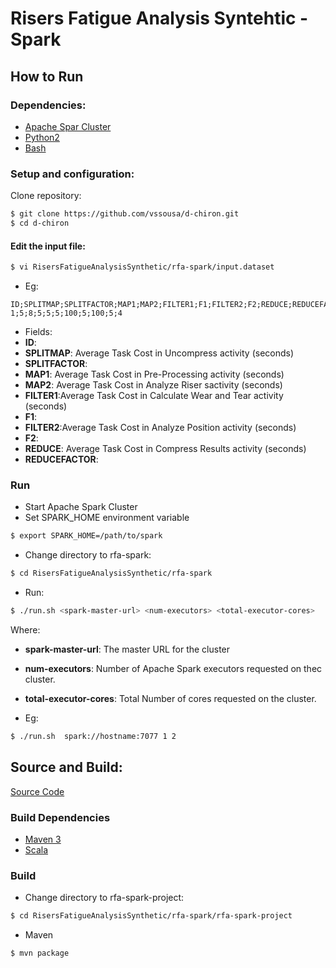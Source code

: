 # Risers Fatigue Analysis Syntehtic - Spark

## How to Run
### Dependencies:
- [Apache Spar Cluster](https://spark.apache.org/docs/1.1.0/cluster-overview)
- [Python2](https://www.python.org/downloads/)
- [Bash](https://www.gnu.org/software/bash/)

### Setup and configuration:
Clone repository:
```sh
$ git clone https://github.com/vssousa/d-chiron.git
$ cd d-chiron
```
#### Edit the input file:
```sh
$ vi RisersFatigueAnalysisSynthetic/rfa-spark/input.dataset
```
- Eg:
```csv
ID;SPLITMAP;SPLITFACTOR;MAP1;MAP2;FILTER1;F1;FILTER2;F2;REDUCE;REDUCEFACTOR
1;5;8;5;5;5;100;5;100;5;4
```
- Fields:
 - **ID**:
 - **SPLITMAP**: Average Task Cost in Uncompress activity (seconds)
 - **SPLITFACTOR**:
 - **MAP1**: Average Task Cost in Pre-Processing activity (seconds)
 - **MAP2**: Average Task Cost in Analyze Riser sactivity (seconds)
 - **FILTER1**:Average Task Cost in Calculate Wear and Tear activity (seconds)
 - **F1**:
 - **FILTER2**:Average Task Cost in Analyze Position activity (seconds)
 - **F2**:
 - **REDUCE**: Average Task Cost in Compress Results activity (seconds)
 - **REDUCEFACTOR**:

### Run
- Start Apache Spark Cluster
- Set SPARK_HOME environment variable
```sh
$ export SPARK_HOME=/path/to/spark
```
- Change directory to rfa-spark:
```sh
$ cd RisersFatigueAnalysisSynthetic/rfa-spark
```
- Run:
```sh
$ ./run.sh <spark-master-url> <num-executors> <total-executor-cores>
```
Where:
   - **spark-master-url**: The master URL for the cluster
   - **num-executors**: Number of Apache Spark executors requested on thec cluster.
   - **total-executor-cores**: Total Number of cores requested on the cluster.

- Eg:
```sh
$ ./run.sh  spark://hostname:7077 1 2
```
## Source and Build:

[Source Code](rfa-spark/rfa-spark-project)

### Build Dependencies
- [Maven 3](http://maven.apache.org)
- [Scala](http://www.scala-lang.org/)

### Build
- Change directory to rfa-spark-project:
```sh
$ cd RisersFatigueAnalysisSynthetic/rfa-spark/rfa-spark-project
```
- Maven
```sh
$ mvn package
```
